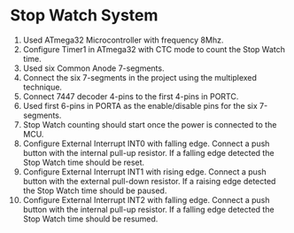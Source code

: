 # Stop Watch System 
1. Used ATmega32 Microcontroller with frequency 8Mhz.
2. Configure Timer1 in ATmega32 with CTC mode to count the Stop Watch time.
3. Used six Common Anode 7-segments.
4. Connect the six 7-segments in the project using the multiplexed technique.
5. Connect 7447 decoder 4-pins to the first 4-pins in PORTC.
6. Used first 6-pins in PORTA as the enable/disable pins for the six 7-segments.
7. Stop Watch counting should start once the power is connected to the MCU.
8. Configure External Interrupt INT0 with falling edge. Connect a push button with the
   internal pull-up resistor. If a falling edge detected the Stop Watch time should be
   reset.
9. Configure External Interrupt INT1 with rising edge. Connect a push button with the
   external pull-down resistor. If a raising edge detected the Stop Watch time should be
   paused.
10. Configure External Interrupt INT2 with falling edge. Connect a push button with the
    internal pull-up resistor. If a falling edge detected the Stop Watch time should be
    resumed.
